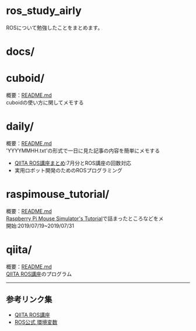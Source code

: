 # ros_study_airly

ROSについて勉強したことをまとめます。

# docs/

# cuboid/

概要：[README.md](docs/cuboid/README.md)\
cuboidの使い方に関してメモする

# daily/

概要：[README.md](docs/daily/README.md)\
'YYYYMMHH.txt'の形式で一日に見た記事の内容を簡単にメモする

* [QIITA ROS講座まとめ](docs/daily/qiita_info.md):7月分とROS講座の回数対応
* 実用ロボット開発のためのROSプログラミング

# raspimouse_tutorial/

概要：[README.md](docs/raspimouse_tutorial/README.md)\
[Raspberry Pi Mouse Simulator's Tutorial](https://raspimouse-sim-tutorial.gitbook.io/project/setup/how_to_install_simulator)で詰まったところなどをメ\
開始:2019/07/19~2019/07/31


# qiita/

概要：[README.md](qiita/README.md)\
[QIITA ROS講座](https://qiita.com/srs/items/5f44440afea0eb616b4a#_reference-6e2f36d9054be864505e)のプログラム


---

## 参考リンク集
* [QIITA ROS講座](https://qiita.com/srs/items/5f44440afea0eb616b4a)
* [ROS公式 環境変数](http://wiki.ros.org/ja/ROS/EnvironmentVariables)
